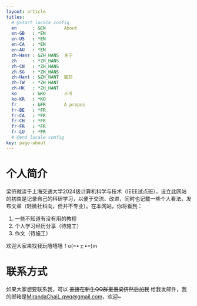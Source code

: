 ```yaml
---
layout: article
titles:
  # @start locale config
  en      : &EN       About
  en-GB   : *EN
  en-US   : *EN
  en-CA   : *EN
  en-AU   : *EN
  zh-Hans : &ZH_HANS  关于
  zh      : *ZH_HANS
  zh-CN   : *ZH_HANS
  zh-SG   : *ZH_HANS
  zh-Hant : &ZH_HANT  關於
  zh-TW   : *ZH_HANT
  zh-HK   : *ZH_HANT
  ko      : &KO       소개
  ko-KR   : *KO
  fr      : &FR       À propos
  fr-BE   : *FR
  fr-CA   : *FR
  fr-CH   : *FR
  fr-FR   : *FR
  fr-LU   : *FR
  # @end locale config
key: page-about
---
```


# 个人简介

梁侪就读于上海交通大学2024级计算机科学与技术（IEEE试点班），设立此网站的初衷是记录自己的科研学习，以便于交流、改进，同时也记载一些个人看法，发布文章（轻微社科向，但并不专业）。在本网站，你将看到：
1. 一些不知道有没有用的教程
2. 个人学习经历分享（待施工）
3. 作文（待施工）

欢迎大家来找我玩嘻嘻嘻！o(=•ェ•=)m

# 联系方式

如果大家想要联系我，可以 ~~直接在新生QQ群里搜梁侪然后加我~~ 给我发邮件，我的邮箱是[MirandaChaiL.qwq@gmail.com](mirandachail.qwq@gmail.com)，欢迎~
